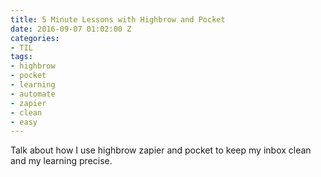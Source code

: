 ```yaml
---
title: 5 Minute Lessons with Highbrow and Pocket
date: 2016-09-07 01:02:00 Z
categories:
- TIL
tags:
- highbrow
- pocket
- learning
- automate
- zapier
- clean
- easy
---
```


Talk about how I use highbrow zapier and pocket to keep my inbox clean and my learning precise.